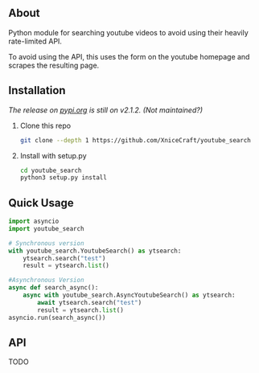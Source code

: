 ## About

Python module for searching youtube videos to avoid using their heavily rate-limited API.

To avoid using the API, this uses the form on the youtube homepage and scrapes the resulting page.

## Installation

_The release on <a href="https://pypi.org/project/youtube-search/">pypi.org</a> is still on v2.1.2. (Not maintained?)_
1. Clone this repo
    ```bash
    git clone --depth 1 https://github.com/XniceCraft/youtube_search
    ```

2. Install with setup.py
    ```bash
    cd youtube_search
    python3 setup.py install
    ```

## Quick Usage

```python
import asyncio
import youtube_search

# Synchronous version
with youtube_search.YoutubeSearch() as ytsearch:
    ytsearch.search("test")
    result = ytsearch.list()

#Asynchronous Version
async def search_async():
    async with youtube_search.AsyncYoutubeSearch() as ytsearch:
        await ytsearch.search("test")
        result = ytsearch.list()
asyncio.run(search_async())
```

## API

TODO